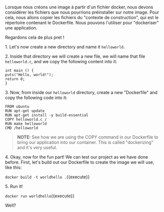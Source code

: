 Lorsque nous créons une image à partir d'un fichier docker, nous devons considérer les fichiers que nous pourrions préinstaller sur notre image. 
Pour cela, nous allons copier les fichiers du "contexte de construction", qui est le répertoire contenant le Dockerfile. 
Nous pouvons l'utiliser pour "dockeriser" une application. 

Regardons cela de plus pret !

1\. Let's now create a new directory and name it `helloworld`. 

2\. Inside that directory we will create a new file, we will name that file `helloworld.c`, and we copy the following content into it:

```
int main () {
puts("Hello, world!");
return 0;
}
```

3\. Now, from inside our `helloworld` directory, create a new "Dockerfile" and copy the following code into it:

```
FROM ubuntu
RUN apt-get update
RUN apt-get install -y build-essential
COPY helloworld.c /
RUN make helloworld
CMD /helloworld
```

> **NOTE:** See how we are using the COPY command in our Dockerfile to bring our application into our container. This is called "dockerizing" and it's very useful.

4\. Okay, now for the fun part! We can test our project as we have done before. First, let's build out our Dockerfile to create the image we will use, like this:

`docker build -t worldhello .`{{execute}}

5\. Run it! 

`docker run worldhello`{{execute}}

Well?
